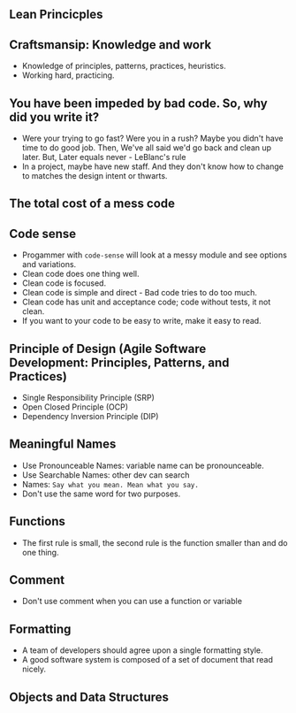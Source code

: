 ## Lean Princicples

## Craftsmansip: Knowledge and work

- Knowledge of principles, patterns, practices, heuristics.
- Working hard, practicing.

## You have been impeded by bad code. So, why did you write it?

- Were your trying to go fast? Were you in a rush? Maybe you didn't have time to do good job.
Then, We've all said we'd go back and clean up later. But, Later equals never - LeBlanc's rule
- In a project, maybe have new staff. And they don't know how to change to matches the design intent or thwarts.

## The total cost of a mess code


## Code sense
- Progammer with `code-sense` will look at a messy module and see options and variations.
- Clean code does one thing well.
- Clean code is focused.
- Clean code is simple and direct - Bad code tries to do too much.
- Clean code has unit and acceptance code; code without tests, it not clean.
- If you want to your code to be easy to write, make it easy to read.

## Principle of Design (Agile Software Development: Principles, Patterns, and Practices)

- Single Responsibility Principle (SRP)
- Open Closed Principle (OCP)
- Dependency Inversion Principle (DIP) 

## Meaningful Names

- Use Pronounceable Names: variable name can be pronounceable.
- Use Searchable Names: other dev can search
- Names: `Say what you mean. Mean what you say.`
- Don't use the same word for two purposes.

## Functions

- The first rule is small, the second rule is the function smaller than and do one thing.

## Comment

- Don't use comment when you can use a function or variable

## Formatting

- A team of developers should agree upon a single formatting style.
- A good software system is composed of a set of document that read nicely.

## Objects and Data Structures












